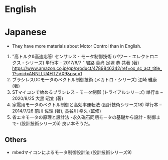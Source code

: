 # English

# Japanese
- They have more materials about Motor Control than in English.
1. "高トルク&高速応答! センサレス・モータ制御技術 (パワー・エレクトロニクス・シリーズ) 単行本 – 2017/6/7
" 岩路 善尚 足塚 恭 共著 (著)
https://www.amazon.co.jp/gp/product/4789846342/ref=ox_sc_act_title_1?smid=ANNLLU4HTZVX9&psc=1
2. ブラシレスDCモータのベクトル制御技術 (メカトロ・シリーズ) 江崎 雅康 (著)
3. STマイコンで始めるブラシレス・モータ制御 (トライアルシリーズ) 単行本 – 2020/8/25 大黒 昭宜 (著)
4. 家電用モータのベクトル制御と高効率運転法 (設計技術シリーズ18) 単行本 – 2014/7/26 前川 佐理 (著), 長谷川 幸久 (監修)
5. 省エネモータの原理と設計法 -永久磁石同期モータの基礎から設計・制御まで- (設計技術シリーズ6)
良い本そうだ。

## Others
- mbedマイコンによるモータ制御設計法 (設計技術シリーズ9)